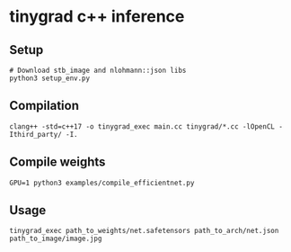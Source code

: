 # tinygrad c++ inference

## Setup
```
# Download stb_image and nlohmann::json libs
python3 setup_env.py
```

## Compilation
```
clang++ -std=c++17 -o tinygrad_exec main.cc tinygrad/*.cc -lOpenCL -Ithird_party/ -I.
```

## Compile weights
```
GPU=1 python3 examples/compile_efficientnet.py 
```

## Usage
```
tinygrad_exec path_to_weights/net.safetensors path_to_arch/net.json path_to_image/image.jpg
```
